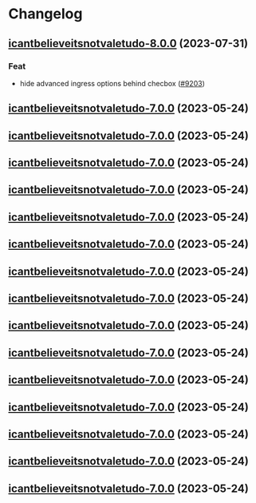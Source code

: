 # Changelog




## [icantbelieveitsnotvaletudo-8.0.0](https://github.com/truecharts/charts/compare/icantbelieveitsnotvaletudo-7.0.0...icantbelieveitsnotvaletudo-8.0.0) (2023-07-31)

### Feat

- hide advanced ingress options behind checbox ([#9203](https://github.com/truecharts/charts/issues/9203))
  
  


## [icantbelieveitsnotvaletudo-7.0.0](https://github.com/truecharts/charts/compare/icantbelieveitsnotvaletudo-6.0.9...icantbelieveitsnotvaletudo-7.0.0) (2023-05-24)




## [icantbelieveitsnotvaletudo-7.0.0](https://github.com/truecharts/charts/compare/icantbelieveitsnotvaletudo-6.0.9...icantbelieveitsnotvaletudo-7.0.0) (2023-05-24)




## [icantbelieveitsnotvaletudo-7.0.0](https://github.com/truecharts/charts/compare/icantbelieveitsnotvaletudo-6.0.9...icantbelieveitsnotvaletudo-7.0.0) (2023-05-24)




## [icantbelieveitsnotvaletudo-7.0.0](https://github.com/truecharts/charts/compare/icantbelieveitsnotvaletudo-6.0.9...icantbelieveitsnotvaletudo-7.0.0) (2023-05-24)




## [icantbelieveitsnotvaletudo-7.0.0](https://github.com/truecharts/charts/compare/icantbelieveitsnotvaletudo-6.0.9...icantbelieveitsnotvaletudo-7.0.0) (2023-05-24)




## [icantbelieveitsnotvaletudo-7.0.0](https://github.com/truecharts/charts/compare/icantbelieveitsnotvaletudo-6.0.9...icantbelieveitsnotvaletudo-7.0.0) (2023-05-24)




## [icantbelieveitsnotvaletudo-7.0.0](https://github.com/truecharts/charts/compare/icantbelieveitsnotvaletudo-6.0.9...icantbelieveitsnotvaletudo-7.0.0) (2023-05-24)




## [icantbelieveitsnotvaletudo-7.0.0](https://github.com/truecharts/charts/compare/icantbelieveitsnotvaletudo-6.0.9...icantbelieveitsnotvaletudo-7.0.0) (2023-05-24)




## [icantbelieveitsnotvaletudo-7.0.0](https://github.com/truecharts/charts/compare/icantbelieveitsnotvaletudo-6.0.9...icantbelieveitsnotvaletudo-7.0.0) (2023-05-24)




## [icantbelieveitsnotvaletudo-7.0.0](https://github.com/truecharts/charts/compare/icantbelieveitsnotvaletudo-6.0.9...icantbelieveitsnotvaletudo-7.0.0) (2023-05-24)




## [icantbelieveitsnotvaletudo-7.0.0](https://github.com/truecharts/charts/compare/icantbelieveitsnotvaletudo-6.0.9...icantbelieveitsnotvaletudo-7.0.0) (2023-05-24)




## [icantbelieveitsnotvaletudo-7.0.0](https://github.com/truecharts/charts/compare/icantbelieveitsnotvaletudo-6.0.9...icantbelieveitsnotvaletudo-7.0.0) (2023-05-24)




## [icantbelieveitsnotvaletudo-7.0.0](https://github.com/truecharts/charts/compare/icantbelieveitsnotvaletudo-6.0.9...icantbelieveitsnotvaletudo-7.0.0) (2023-05-24)




## [icantbelieveitsnotvaletudo-7.0.0](https://github.com/truecharts/charts/compare/icantbelieveitsnotvaletudo-6.0.9...icantbelieveitsnotvaletudo-7.0.0) (2023-05-24)




## [icantbelieveitsnotvaletudo-7.0.0](https://github.com/truecharts/charts/compare/icantbelieveitsnotvaletudo-6.0.9...icantbelieveitsnotvaletudo-7.0.0) (2023-05-24)

